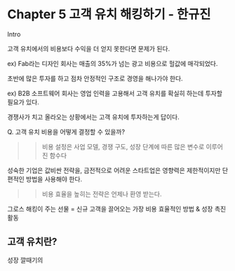 # Chapter 5 고객 유치 해킹하기 - 한규진

Intro

고객 유치에서의 비용보다 수익을 더 얻지 못한다면 문제가 된다.

ex) Fab라는 디자인 회사는 매출의 35%가 넘는 광고 비용으로 헐값에 매각되었다.

초반에 많은 투자를 하고 점차 안정적인 구조로 경영을 해나가야 한다.

ex) B2B 소프트웨어 회사는 영업 인력을 고용해서 고객 유치를 확실히 하는데 투자할 필요가 있다.

경쟁사가 치고 올라오는 상황에서는 고객 유치에 투자하는게 답이다.

Q. 고객 유치 비용을 어떻게 결정할 수 있을까?

>> 비용 설정은 사업 모델, 경쟁 구도, 성장 단계에 따른 많은 변수로 이루어진 함수다

성숙한 기업은 값비싼 전략을, 금전적으로 어려운 스타트업은 영향력은 제한적이지만 단편적인 방법을 사용해야 한다.

>> 비용 효율을 높히는 전략은 언제나 환영 받는다.

그로스 해킹이 주는 선물 = 신규 고객을 끌어오는 가장 비용 효율적인 방법 & 성장 촉진 활동

## 고객 유치란?

성장 깔때기의